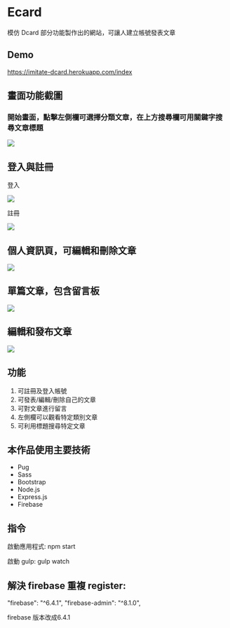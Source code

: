 # Ecard
模仿 Dcard 部分功能製作出的網站，可讓人建立帳號發表文章
## Demo
https://imitate-dcard.herokuapp.com/index

## 畫面功能截圖
### 開始畫面，點擊左側欄可選擇分類文章，在上方搜尋欄可用關鍵字搜尋文章標題
![](https://i.imgur.com/qUfW28o.png)

## 登入與註冊
登入

![](https://i.imgur.com/bkAY8Gi.png)

註冊

![](https://i.imgur.com/mK8Rtkx.png)

## 個人資訊頁，可編輯和刪除文章
![](https://i.imgur.com/HzSwSxG.png)

## 單篇文章，包含留言板
![](https://i.imgur.com/cHpiRUQ.png)

## 編輯和發布文章
![](https://i.imgur.com/oUirAap.png)

## 功能
1. 可註冊及登入帳號
2. 可發表/編輯/刪除自己的文章
3. 可對文章進行留言
4. 左側欄可以觀看特定類別文章
5. 可利用標題搜尋特定文章

## 本作品使用主要技術
* Pug
* Sass
* Bootstrap
* Node.js
* Express.js
* Firebase

## 指令
啟動應用程式: npm start

啟動 gulp: gulp watch

## 解決 firebase 重複 register:
"firebase": "^6.4.1",
"firebase-admin": "^8.1.0",

firebase 版本改成6.4.1